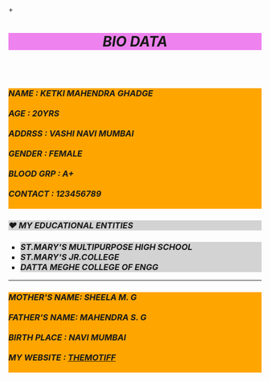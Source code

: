 +<!DOCTYPE html>
<html>
<head>
<style>
dd {
  display: block;
  margin-LEFT: 80px;
}
</style>
<title> BIO DATA</title>
</head>

<body>
<h1 style="background-color:Violet;"><center>
<i> BIO DATA  </b></i></H1><br><br>

<h3 style="background-color:ORANGE;">

<i> NAME   :<b> <strong>KETKI MAHENDRA GHADGE</strong></b></i><br><br>
<i> AGE     :<b>  20YRS </b></i><br><br>
<i> ADDRSS :<b>  VASHI NAVI MUMBAI </b></i><br><br>
<i> GENDER :<b>  FEMALE </b></i><br><br>
<i> BLOOD GRP :<b>  A+ </b></i><br><br>
<i> CONTACT :<b>  123456789</b></i><br><bR>

<h3 style="background-color:LIGHTGRAY"><i> &#9829; MY EDUCATIONAL ENTITIES </b></i></h3>

<ul style="list-style-type:square;">
<h3 style="background-color:LIGHTGRAY">
  <li><i><b>ST.MARY'S MULTIPURPOSE HIGH SCHOOL </b></i></li>
  <li><i><b>ST.MARY'S JR.COLLEGE  </b></i></li>
  <li><i><b>DATTA MEGHE COLLEGE OF ENGG
 </b></i></li></ul>

</h3>
<HR>
<h3 style="background-color:ORANGE;">


<i> MOTHER'S NAME:<b>  SHEELA M. G</b></i><br><bR>
<i> FATHER'S NAME:<b>  MAHENDRA S. G </b></i><br><bR>
<i> BIRTH PLACE :<b>  NAVI MUMBAI</b></i><br><bR>
<i> MY WEBSITE :<b>  <a href="http://www.themotiff.com"> THEMOTIFF</a></b></i><br><bR>















</body>

</html>
 
